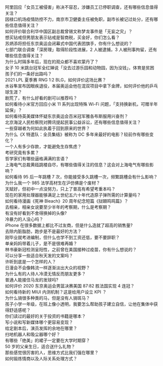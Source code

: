 阿里回应「女员工被侵害」称决不容忍，涉嫌员工已停职调查，还有哪些信息值得关注？  
因禄口机场疫情防控不力，南京市卫健委主任被免职，副市长被记过处分，还有哪些信息值得关注？  
如何评价联合利华中国区副总裁曾锡文称梦龙事件是「无妄之灾」？  
想买钻戒但男朋友表示钻戒是智商税，买金好，你们怎么看？  
苏炳添将担任东京奥运会闭幕式中国代表团旗手，你有什么想说的？  
七部门联合调查「深房理」取得阶段性进展，2 人被逮捕，3 人被刑事拘留，还有哪些信息值得关注？  
为什么时隔多年后，现在的观众都不喜欢蒙丹了？  
女子 10 米跳台冠军全红婵说「没去过游乐园和动物园，因为没钱」，体育是贫困孩子们的一条好出路吗？  
2021 LPL 夏季赛 RNG 1:2 BLG，如何评价这场比赛？  
水谷隼宣布因眼疾退役，本届奥运会他在混双项目中拿下金牌，如何评价他的乒乓球生涯？  
剧荒了，有什么好看的剧可以推荐吗？  
如何看待小米官方回应小米 11 系列出现特殊 Wi-Fi 问题，「支持换新机，可赠半年延保」？  
如何看待英美媒体怀疑东京奥运会百米冠军雅各布斯服用兴奋剂？  
北京海淀人民检察院对腾讯提起民事公益诉讼，还有哪些信息值得关注？  
一些穿越者为何如此执着于回到原来的世界？  
为什么《X 特遣队：全员集结》被称为 DC 多年来最好的电影？较前作有哪些变化？  
一个人有多少存款，才能避免生存焦虑？  
考研究竟有多累？  
哲学家们有哪些逼格满满的言语？  
上海电气总裁黄瓯跳楼自尽，有哪些值得关注的信息？这会对上海电气有哪些影响？  
如何看待 95 后一年跳槽 7 次，你能接受多久跳槽一次，频繁跳槽会有什么影响？  
为什么我一个 985 法学高材生在沪仿佛是个废材？  
天赋好，但初中一点没努力，只上了普高有希望考重本吗？  
现在的家用处理器能够满足上世纪五六十年代造原子弹所需的计算量吗？  
如何看待漫画《死神 Bleach》20 周年纪念短篇《狱頣鸣鸣篇》？  
去相亲，相亲女说要至少半年的考察期，什么是考察期？  
有没有好看到不舍得换掉的头像?  
冷暴力的人没心吗？  
iPhone 在很多数据上都比不过友商，但是什么造就了超高的销售量?  
去除内脏脂肪，跑步是不是最好的方法？  
刚毕业就考进编制，但什么也学不到工资还低，要不要辞职？  
单亲妈妈带着儿子，是不是很难再婚？  
林书豪新冠检测呈阳性，之前曾在美国接种过疫苗，你有什么想说的？  
可以分享一些适合秋天发的文案吗？  
许昕到底是一个怎样的人？  
日漫会不会像韩流一样逐渐淡出大众的视野？  
为什么有的人待人冷漠无情反而朋友更多？  
普通人能接住马龙的发球吗?  
如何评价 2020 东京奥运会男篮决赛美国 87:82 胜法国实现 4 连冠？  
如何看待新的 MIUI 内测机制？这是给用户设立 KPI ？  
为什么骑很多种类的马，但是没有人骑斑马？  
孩子小学一年级，在班上像小透明，我要怎么帮助孩子建立自信，让他在集体中获得舒适感呢？  
你们读过的最好的关于投资的书籍是哪本？  
写小说和写新媒体哪个更容易变现？  
给定剧本后，演员发挥的余地在哪里？  
扫地机器人和吸尘器哪个好？  
有哪些「绝美」的裙子一定要在大学时期穿？  
50 岁的父亲生日，适合送什么礼物？  
那些感觉很厉害的人，思维方式比我们强在哪里？  
如何锻炼情商以及人际关系处理方式？  
